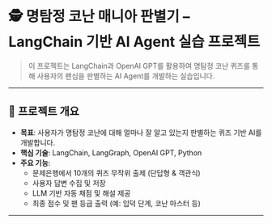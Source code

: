 # 🕵️ 명탐정 코난 매니아 판별기 – LangChain 기반 AI Agent 실습 프로젝트

> 이 프로젝트는 LangChain과 OpenAI GPT를 활용하여 명탐정 코난 퀴즈를 통해 사용자의 팬심을 판별하는 AI Agent를 개발하는 실습입니다.

---

## 📁 프로젝트 개요

- **목표**: 사용자가 명탐정 코난에 대해 얼마나 잘 알고 있는지 판별하는 퀴즈 기반 AI를 개발합니다.
- **핵심 기술**: LangChain, LangGraph, OpenAI GPT, Python
- **주요 기능**:
  - 문제은행에서 10개의 퀴즈 무작위 출제 (단답형 & 객관식)
  - 사용자 답변 수집 및 저장
  - LLM 기반 자동 채점 및 해설 제공
  - 최종 점수 및 팬 등급 출력 (예: 입덕 단계, 코난 마스터 등)

---
